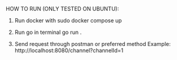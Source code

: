 HOW TO RUN (ONLY TESTED ON UBUNTU):
1. Run docker with
sudo docker compose up

2. Run go in terminal
go run .

3. Send request through postman or preferred method
Example:
http://localhost:8080/channel?channelId=1
